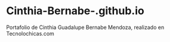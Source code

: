 # Cinthia-Bernabe-.github.io
Portafolio de Cinthia Guadalupe Bernabe Mendoza, realizado en Tecnolochicas.com
